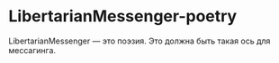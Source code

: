 # LibertarianMessenger-poetry

LibertarianMessenger — это поэзия. Это должна быть такая ось для мессагинга.
